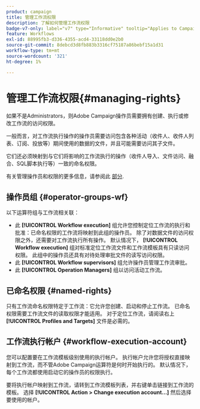 ```yaml
---
product: campaign
title: 管理工作流权限
description: 了解如何管理工作流权限
badge-v7-only: label="v7" type="Informative" tooltip="Applies to Campaign Classic v7 only"
feature: Workflows
exl-id: 88995fb3-d336-4355-acd4-33118dd0e2b0
source-git-commit: 8debcd3d8fb883b3316cf75187a86bebf15a1d31
workflow-type: tm+mt
source-wordcount: '321'
ht-degree: 1%

---
```


# 管理工作流权限{#managing-rights}



如果不是Administrators，则Adobe Campaign操作员需要拥有创建、执行或修改工作流的访问权限。

一般而言，对工作流执行操作的操作员需要访问包含各种活动（收件人、收件人列表、订阅、投放等）期间使用的数据的文件，并且可能需要访问其子文件。

它们还必须映射到与它们将影响的工作流执行的操作（收件人导入、文件访问、融合、SQL脚本执行等）一致的命名权限。

有关管理操作员和权限的更多信息，请参阅此 [部分](../../platform/using/access-management.md).

## 操作员组 {#operator-groups-wf}

以下运算符组与工作流相关联：

* 此 **[!UICONTROL Workflow execution]** 组允许您控制定位工作流的执行和批准：已命名权限的工作流将映射到此组的操作员。 除了对数据文件的访问权限之外，还需要对工作流执行所有操作。 默认情况下， **[!UICONTROL Workflow execution]** 组对标准定位工作流文件和工作流模板具有只读访问权限。 此组中的操作员还具有对待处理审批文件的读写访问权限。
* 此 **[!UICONTROL Workflow supervisors]** 组允许操作员管理工作流审批。
* 此 **[!UICONTROL Operation Managers]** 组以访问活动工作流。

## 已命名权限 {#named-rights}

只有工作流命名权限特定于工作流：它允许您创建、启动和停止工作流。 已命名权限需要工作流文件的读取权限才能适用。 对于定位工作流，请阅读右上 **[!UICONTROL Profiles and Targets]** 文件是必需的。

## 工作流执行帐户 {#workflow-execution-account}

您可以配置要在工作流模板级别使用的执行帐户。 执行帐户允许您将授权直接映射到工作流，而不管Adobe Campaign运算符是何时开始执行的。 默认情况下，每个工作流都使用启动它的操作员的权限执行。

要将执行帐户映射到工作流，请转到工作流模板列表，并右键单击链接到工作流的模板。 选择 **[!UICONTROL Action > Change execution account...]** 然后选择要使用的帐户。
